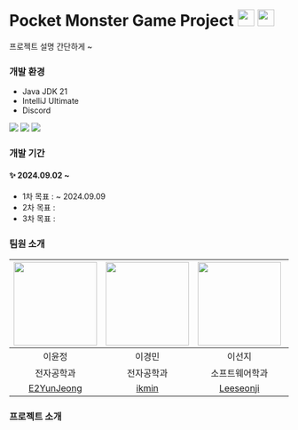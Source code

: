 <h1>
  Pocket Monster Game Project
  <img src="https://github.com/user-attachments/assets/8ac5c382-15e4-4424-b2a5-db5ba41f8730" width=30/>
  <img src="https://github.com/user-attachments/assets/418cff09-1e28-4596-a9e1-2aef43289acd" width=30/>
</h1>
프로젝트 설명 간단하게 ~

### 개발 환경
- Java JDK 21
- IntelliJ Ultimate
- Discord

<div>
<img src="https://img.shields.io/badge/java-007396?style=for-the-badge&logo=OpenJDK&logoColor=white">
<img src="https://img.shields.io/badge/IntelliJ-000000?style=for-the-badge&logo=intellijidea&logoColor=white">
<img src="https://img.shields.io/badge/discord-5865F2?style=for-the-badge&logo=discord&logoColor=white">
</div>

### 개발 기간

#### ✨ 2024.09.02 ~

- 1차 목표 : ~ 2024.09.09
- 2차 목표 :
- 3차 목표 : 

### 팀원 소개
|<img src="https://avatars.githubusercontent.com/u/163099474?v=4" width="150" height="150"/>|<img src="https://avatars.githubusercontent.com/u/177918887?v=4" width="150" height="150"/>|<img src="https://avatars.githubusercontent.com/u/128693194?v=4" width="150" height="150"/>|<img src="https://avatars.githubusercontent.com/u/129265314?v=4" width="150" height="150"/>|
|:-:|:-:|:-:|:-:|
|이윤정|이경민|이선지|최민석|
|전자공학과|전자공학과|소프트웨어학과|소프트웨어학과|
|[E2YunJeong](https://github.com/E2YunJeong)|[ikmin](https://github.com/ikmin)|[Leeseonji](https://github.com/Leeseonji)|[MinSeokGod](https://github.com/MinSeokGod)|

### 프로젝트 소개
